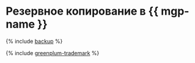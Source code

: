 # Резервное копирование в {{ mgp-name }}

{% include [backup](../../_qa/managed-greenplum/backup.md) %}

{% include [greenplum-trademark](../../_includes/mdb/mgp/trademark.md) %}